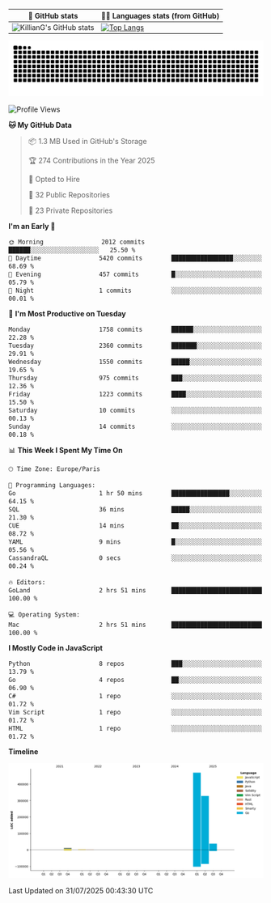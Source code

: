 | 🌚 GitHub stats | 👨‍💻 Languages stats (from GitHub) |
|-----------------|--------------------|
| ![KillianG's GitHub stats](https://github-readme-stats.vercel.app/api?username=KillianG&count_private=true&show_icons=true&theme=dark) | [![Top Langs](https://github-readme-stats.vercel.app/api/top-langs/?username=KillianG&layout=compact&theme=dark&hide=HTML)](https://github.com/anuraghazra/github-readme-stats) |

![github-contributions-snake](https://raw.githubusercontent.com/KillianG/KillianG/refs/heads/output/github-contribution-grid-snake-dark.svg)

<!--START_SECTION:waka-->
![Profile Views](http://img.shields.io/badge/Profile%20Views-0-blue)

**🐱 My GitHub Data** 

> 📦 1.3 MB Used in GitHub's Storage 
 > 
> 🏆 274 Contributions in the Year 2025
 > 
> 💼 Opted to Hire
 > 
> 📜 32 Public Repositories 
 > 
> 🔑 23 Private Repositories 
 > 
**I'm an Early 🐤** 

```text
🌞 Morning                2012 commits        ██████░░░░░░░░░░░░░░░░░░░   25.50 % 
🌆 Daytime                5420 commits        █████████████████░░░░░░░░   68.69 % 
🌃 Evening                457 commits         █░░░░░░░░░░░░░░░░░░░░░░░░   05.79 % 
🌙 Night                  1 commits           ░░░░░░░░░░░░░░░░░░░░░░░░░   00.01 % 
```
📅 **I'm Most Productive on Tuesday** 

```text
Monday                   1758 commits        ██████░░░░░░░░░░░░░░░░░░░   22.28 % 
Tuesday                  2360 commits        ███████░░░░░░░░░░░░░░░░░░   29.91 % 
Wednesday                1550 commits        █████░░░░░░░░░░░░░░░░░░░░   19.65 % 
Thursday                 975 commits         ███░░░░░░░░░░░░░░░░░░░░░░   12.36 % 
Friday                   1223 commits        ████░░░░░░░░░░░░░░░░░░░░░   15.50 % 
Saturday                 10 commits          ░░░░░░░░░░░░░░░░░░░░░░░░░   00.13 % 
Sunday                   14 commits          ░░░░░░░░░░░░░░░░░░░░░░░░░   00.18 % 
```


📊 **This Week I Spent My Time On** 

```text
🕑︎ Time Zone: Europe/Paris

💬 Programming Languages: 
Go                       1 hr 50 mins        ████████████████░░░░░░░░░   64.15 % 
SQL                      36 mins             █████░░░░░░░░░░░░░░░░░░░░   21.30 % 
CUE                      14 mins             ██░░░░░░░░░░░░░░░░░░░░░░░   08.72 % 
YAML                     9 mins              █░░░░░░░░░░░░░░░░░░░░░░░░   05.56 % 
CassandraQL              0 secs              ░░░░░░░░░░░░░░░░░░░░░░░░░   00.24 % 

🔥 Editors: 
GoLand                   2 hrs 51 mins       █████████████████████████   100.00 % 

💻 Operating System: 
Mac                      2 hrs 51 mins       █████████████████████████   100.00 % 
```

**I Mostly Code in JavaScript** 

```text
Python                   8 repos             ███░░░░░░░░░░░░░░░░░░░░░░   13.79 % 
Go                       4 repos             ██░░░░░░░░░░░░░░░░░░░░░░░   06.90 % 
C#                       1 repo              ░░░░░░░░░░░░░░░░░░░░░░░░░   01.72 % 
Vim Script               1 repo              ░░░░░░░░░░░░░░░░░░░░░░░░░   01.72 % 
HTML                     1 repo              ░░░░░░░░░░░░░░░░░░░░░░░░░   01.72 % 
```



**Timeline**

![Lines of Code chart](https://raw.githubusercontent.com/KillianG/KillianG/master/assets/bar_graph.png)


 Last Updated on 31/07/2025 00:43:30 UTC
<!--END_SECTION:waka-->
